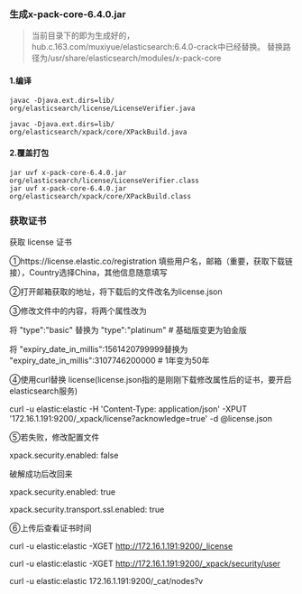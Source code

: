 ### 生成x-pack-core-6.4.0.jar 
> 当前目录下的即为生成好的，hub.c.163.com/muxiyue/elasticsearch:6.4.0-crack中已经替换。
替换路径为/usr/share/elasticsearch/modules/x-pack-core
#### 1.编译

```
javac -Djava.ext.dirs=lib/ org/elasticsearch/license/LicenseVerifier.java

javac -Djava.ext.dirs=lib/ org/elasticsearch/xpack/core/XPackBuild.java

```

#### 2.覆盖打包

```
jar uvf x-pack-core-6.4.0.jar org/elasticsearch/license/LicenseVerifier.class
jar uvf x-pack-core-6.4.0.jar org/elasticsearch/xpack/core/XPackBuild.class

```

### 获取证书

获取 license 证书

①https://license.elastic.co/registration 填些用户名，邮箱（重要，获取下载链接），Country选择China，其他信息随意填写

②打开邮箱获取的地址，将下载后的文件改名为license.json

③修改文件中的内容，将两个属性改为

将 "type":"basic" 替换为 "type":"platinum"    # 基础版变更为铂金版

将 "expiry_date_in_millis":1561420799999替换为 "expiry_date_in_millis":3107746200000    # 1年变为50年

④使用curl替换 license(license.json指的是刚刚下载修改属性后的证书，要开启elasticsearch服务)

curl -u elastic:elastic -H 'Content-Type: application/json' -XPUT '172.16.1.191:9200/_xpack/license?acknowledge=true' -d @license.json


⑤若失败，修改配置文件

xpack.security.enabled: false

破解成功后改回来

xpack.security.enabled: true

xpack.security.transport.ssl.enabled: true

⑥上传后查看证书时间

curl -u elastic:elastic -XGET http://172.16.1.191:9200/_license

curl -u elastic:elastic -XGET http://172.16.1.191:9200/_xpack/security/user

curl -u elastic:elastic 172.16.1.191:9200/_cat/nodes?v


